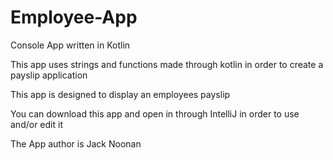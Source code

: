 # Employee-App
Console App written in Kotlin

This app uses strings and functions made through kotlin in order to create a payslip application

This app is designed to display an employees payslip

You can download this app  and open in through IntelliJ in order to use and/or edit it

The App author is Jack Noonan
